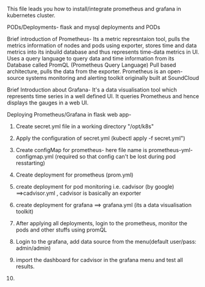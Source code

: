 This file leads you how to install/integrate prometheus and grafana in kubernetes cluster.

PODs/Deployments- flask and mysql deployments and PODs

Brief introduction of Prometheus- 
Its a metric represntaion tool, pulls the metrics information of nodes and pods using exporter, stores time and data metrics into
its inbuild database and thus represents time-data metrics in UI.
Uses a query language to query data and time information from its Database called PromQL (Prometheus Query Language)
Pull based architecture, pulls the data from the exporter.
Prometheus is an open-source systems monitoring and alerting toolkit originally built at SoundCloud

Brief Introduction about Grafana- 
It's a data visualisation tool which represents time series in a well defined UI.
It queries Prometheus and hence displays the gauges in a web UI. 


Deploying Prometheus/Grafana in flask web app- 
1. Create secret.yml file in a working directory "/opt/k8s"
2. Apply the configuration of secret.yml (kubectl apply -f secret.yml")
3. Create configMap for prometheus- here file name is prometheus-yml-configmap.yml (required so that config can't be lost during pod resstarting)
4. Create deployment for prometheus (prom.yml)
5. create deployment for pod monitoring i.e. cadvisor (by google) ==>cadvisor.yml , cadvisor is basically an exporter
6. create deployment for grafana ==> grafana.yml (its a data visualisation toolkit)
7. After applying all deployments, login to the prometheus, monitor the pods and other stuffs using promQL 
8. Login to the grafana, add data source from the menu(default user/pass: admin/admin)
9. import the dashboard for cadvisor in the grafana menu and test all results.




















3. 

